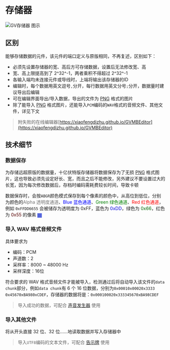<script setup lang="ts">
import UintColorConverter from "/components/UintColorConverter.vue";
</script>

# 存储器 <Badge text="v1.0" type="info"/>

<img src="/images/base/shift/GVMemoryBankBlock.webp" alt="GV存储器 图示" class="center_image small"/>

## 区别

能够存储数据的元件，该元件的端口定义与原版相同，不再复述，区别如下：

* 必须先设置存储器的宽、高后方可存储数据，设置后无法修改宽、高
* 宽、高上限提高到了 2^32^-1，两者乘积不得超过 2^32^-1
* 各输入端均未连接元件或导线时，上端将输出该存储器的ID
* 编辑时，每个数据用英文逗号`,`分开，每行数据用英文分号`;`分开，数据量时建议导出后编辑
* 可在编辑界面导出/导入数据，导出的文件为 [PNG](https://www.w3.org/TR/png/) 格式的图片
* 除了能导入 [PNG](https://www.w3.org/TR/png/) 格式图片，还能导入`PCM`编码的`WAV`格式的音频文件、其他文件，详见下文

> 附失败的在线编辑器[https://xiaofengdizhu.github.io/GVMBEditor](https://xiaofengdizhu.github.io/GVMBEditor)

## 技术细节

### 数据保存

为存储远超原版的数据量，十亿伏特版存储器将数据保存为了无损 [PNG](https://www.w3.org/TR/png/) 格式图片，这也导致必须先设定好长、宽，而且之后不能修改，另外建议不要设置过大的长宽，因为每次修改数据后，存档时编码需耗费较长时间，导致卡顿

数据保存时，会按`ABGR`颜色模式保存到每个像素的颜色中，从高位到低位，分别为颜色的<span style="opacity:0.6;">Alpha 透明度通道</span>、<span style="color:blue;">Blue 蓝色通道</span>、<span style="color:green;">Green 绿色通道</span>、<span style="color:red;">Red 红色通道</span>，例如 `0xFFDD6655` 会被储存为透明度为 0xFF，蓝色为 <span style="color:#0000DD;">0xDD</span>，绿色为 <span style="color:#006600;">0x66</span>，红色为 <span style="color:#550000;">0x55</span> 的像素 <span style="display:inline-block;width:1em;height:1em;vertical-align:middle;background-color:#5566DD;"/>

<UintColorConverter />

### 导入 WAV 格式音频文件

具体要求为

* 编码：PCM
* 声道数：2
* 采样率：8000 \~ 48000 Hz
* 采样深度：16位

符合要求的 WAV 格式音频文件才能被导入，检测通过后将自动导入该文件的`data chunk`部分，例如`data chunk`有 6 个 16 位数据，分别为`0x0001`&#8203;`0x0002`&#8203;`0x3333`&#8203;`0x4567`&#8203;`0xBA98`&#8203;`0xCDEF`，存储器的数据将是：`0x00010002`&#8203;`0x33334567`&#8203;`0xBA98CDEF`

> 导入成功的数据，可配合 [声音发生器]() 使用

### 导入其他文件

将从开头直接 32 位、32 位……地读取数据并写入存储器中

> 导入`UTF8`编码的文本文件，可配合 [告示牌]() 使用